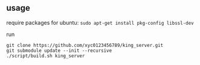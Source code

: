 
## usage

require packages for ubuntu: `sudo apt-get install pkg-config libssl-dev`

run
```
git clone https://github.com/xyc0123456789/king_server.git
git submodule update --init --recursive
./script/build.sh king_server
```